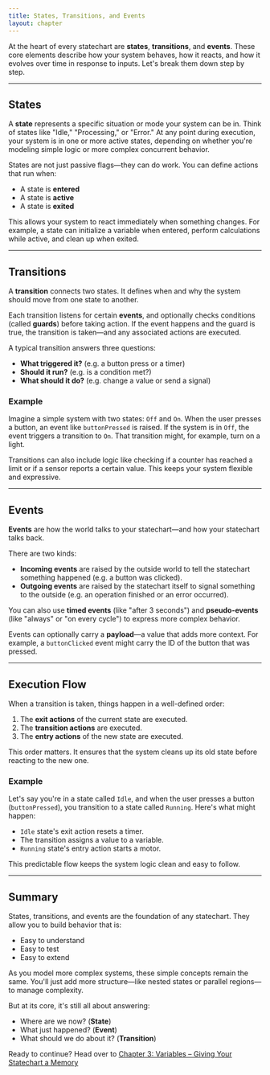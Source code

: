 ```yaml
---
title: States, Transitions, and Events
layout: chapter
---
```


At the heart of every statechart are **states**, **transitions**, and **events**. These core elements describe how your system behaves, how it reacts, and how it evolves over time in response to inputs. Let's break them down step by step.

---

## States

A **state** represents a specific situation or mode your system can be in. Think of states like "Idle," "Processing," or "Error." At any point during execution, your system is in one or more active states, depending on whether you're modeling simple logic or more complex concurrent behavior.

States are not just passive flags—they can do work. You can define actions that run when:
- A state is **entered**
- A state is **active**
- A state is **exited**

This allows your system to react immediately when something changes. For example, a state can initialize a variable when entered, perform calculations while active, and clean up when exited.

---

## Transitions

A **transition** connects two states. It defines when and why the system should move from one state to another.

Each transition listens for certain **events**, and optionally checks conditions (called **guards**) before taking action. If the event happens and the guard is true, the transition is taken—and any associated actions are executed.

A typical transition answers three questions:
- **What triggered it?** (e.g. a button press or a timer)
- **Should it run?** (e.g. is a condition met?)
- **What should it do?** (e.g. change a value or send a signal)

### Example

Imagine a simple system with two states: `Off` and `On`. When the user presses a button, an event like `buttonPressed` is raised. If the system is in `Off`, the event triggers a transition to `On`. That transition might, for example, turn on a light.

Transitions can also include logic like checking if a counter has reached a limit or if a sensor reports a certain value. This keeps your system flexible and expressive.

---

## Events

**Events** are how the world talks to your statechart—and how your statechart talks back.

There are two kinds:
- **Incoming events** are raised by the outside world to tell the statechart something happened (e.g. a button was clicked).
- **Outgoing events** are raised by the statechart itself to signal something to the outside (e.g. an operation finished or an error occurred).

You can also use **timed events** (like "after 3 seconds") and **pseudo-events** (like "always" or "on every cycle") to express more complex behavior.

Events can optionally carry a **payload**—a value that adds more context. For example, a `buttonClicked` event might carry the ID of the button that was pressed.

---

## Execution Flow

When a transition is taken, things happen in a well-defined order:

1. The **exit actions** of the current state are executed.
2. The **transition actions** are executed.
3. The **entry actions** of the new state are executed.

This order matters. It ensures that the system cleans up its old state before reacting to the new one.

### Example

Let's say you're in a state called `Idle`, and when the user presses a button (`buttonPressed`), you transition to a state called `Running`. Here's what might happen:
- `Idle` state's exit action resets a timer.
- The transition assigns a value to a variable.
- `Running` state's entry action starts a motor.

This predictable flow keeps the system logic clean and easy to follow.

---

## Summary

States, transitions, and events are the foundation of any statechart. They allow you to build behavior that is:
- Easy to understand
- Easy to test
- Easy to extend

As you model more complex systems, these simple concepts remain the same. You'll just add more structure—like nested states or parallel regions—to manage complexity.

But at its core, it's still all about answering:
- Where are we now? (**State**)
- What just happened? (**Event**)
- What should we do about it? (**Transition**)

Ready to continue? Head over to [Chapter 3: Variables – Giving Your Statechart a Memory](chapters/03-variables.md) 